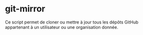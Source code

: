 # git-mirror
Ce script permet de cloner ou mettre à jour tous les dépôts GitHub appartenant à un utilisateur ou une organisation donnée.

